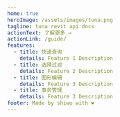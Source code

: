 ```yaml
---
home: true
heroImage: /assets/images/tuna.png
tagline: tuna revit api docs
actionText: 了解更多 →
actionLink: /guide/
features:
  - title: 快速查询
    details: Feature 1 Description
  - title: 选择过滤
    details: Feature 2 Description
  - title: 图形编辑
    details: Feature 3 Description
  - title: 事务管理
    details: Feature 3 Description
footer: Made by shiwu with ❤️
---
```

